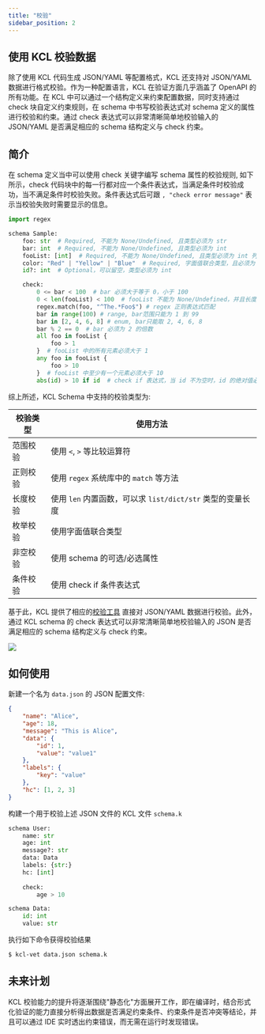 ```yaml
---
title: "校验"
sidebar_position: 2
---
```


## 使用 KCL 校验数据

除了使用 KCL 代码生成 JSON/YAML 等配置格式，KCL 还支持对 JSON/YAML 数据进行格式校验。作为一种配置语言，KCL 在验证方面几乎涵盖了 OpenAPI 的所有功能。在 KCL 中可以通过一个结构定义来约束配置数据，同时支持通过 check 块自定义约束规则，在 schema 中书写校验表达式对 schema 定义的属性进行校验和约束。通过 check 表达式可以非常清晰简单地校验输入的 JSON/YAML 是否满足相应的 schema 结构定义与 check 约束。

## 简介

在 schema 定义当中可以使用 check 关键字编写 schema 属性的校验规则, 如下所示，check 代码块中的每一行都对应一个条件表达式，当满足条件时校验成功，当不满足条件时校验失败。条件表达式后可跟 `, "check error message"` 表示当校验失败时需要显示的信息。

```python
import regex

schema Sample:
    foo: str  # Required, 不能为 None/Undefined, 且类型必须为 str
    bar: int  # Required, 不能为 None/Undefined, 且类型必须为 int
    fooList: [int]  # Required, 不能为 None/Undefined, 且类型必须为 int 列表
    color: "Red" | "Yellow" | "Blue"  # Required, 字面值联合类型，且必须为 "Red", "Yellow", "Blue" 中的一个，枚举作用
    id?: int  # Optional，可以留空，类型必须为 int

    check:
        0 <= bar < 100  # bar 必须大于等于 0，小于 100
        0 < len(fooList) < 100  # fooList 不能为 None/Undefined，并且长度必须大于 0,小于 100
        regex.match(foo, "^The.*Foo$") # regex 正则表达式匹配
        bar in range(100) # range, bar范围只能为 1 到 99
        bar in [2, 4, 6, 8] # enum, bar只能取 2, 4, 6, 8
        bar % 2 == 0  # bar 必须为 2 的倍数
        all foo in fooList {
            foo > 1
        }  # fooList 中的所有元素必须大于 1
        any foo in fooList {
            foo > 10
        }  # fooList 中至少有一个元素必须大于 10
        abs(id) > 10 if id  # check if 表达式，当 id 不为空时，id 的绝对值必须大于 10
```

综上所述，KCL Schema 中支持的校验类型为:

| 校验类型 | 使用方法                                                |
| -------- | ------------------------------------------------------- |
| 范围校验 | 使用 `<`, `>` 等比较运算符                                |
| 正则校验 | 使用 `regex` 系统库中的 `match` 等方法                      |
| 长度校验 | 使用 `len` 内置函数，可以求 `list/dict/str` 类型的变量长度 |
| 枚举校验 | 使用字面值联合类型                                      |
| 非空校验 | 使用 schema 的可选/必选属性                             |
| 条件校验 | 使用 check if 条件表达式                                |

基于此，KCL 提供了相应的[校验工具](/docs/tools/cli/kcl/vet) 直接对 JSON/YAML 数据进行校验。此外，通过 KCL schema 的 check 表达式可以非常清晰简单地校验输入的 JSON 是否满足相应的 schema 结构定义与 check 约束。

![](/img/blog/2022-09-15-declarative-config-overview/08-kcl-validation-ui.png)

## 如何使用

新建一个名为 `data.json` 的 JSON 配置文件:

```json
{
    "name": "Alice",
    "age": 18,
    "message": "This is Alice",
    "data": {
        "id": 1,
        "value": "value1"
    },
    "labels": {
        "key": "value"
    },
    "hc": [1, 2, 3]
}
```

构建一个用于校验上述 JSON 文件的 KCL 文件 `schema.k`

```python
schema User:
    name: str
    age: int
    message?: str
    data: Data
    labels: {str:}
    hc: [int]
        
    check:
        age > 10

schema Data:
    id: int
    value: str
```

执行如下命令获得校验结果

```bash
$ kcl-vet data.json schema.k
```

## 未来计划

KCL 校验能力的提升将逐渐围绕"静态化"方面展开工作，即在编译时，结合形式化验证的能力直接分析得出数据是否满足约束条件、约束条件是否冲突等结论，并且可以通过 IDE 实时透出约束错误，而无需在运行时发现错误。
